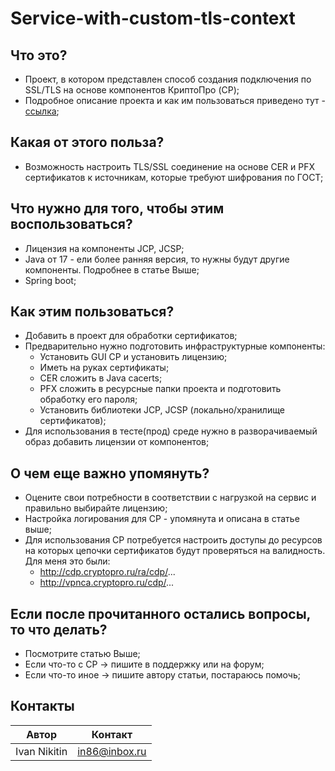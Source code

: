 # Service-with-custom-tls-context

## Что это?
* Проект, в котором представлен способ создания подключения по SSL/TLS на основе компонентов КриптоПро (CP);
* Подробное описание проекта и как им пользоваться приведено тут - [ссылка](https://habr.com/ru/companies/alfastrah/articles/823974/);

## Какая от этого польза?
* Возможность настроить TLS/SSL соединение на основе CER и PFX сертификатов к источникам, 
которые требуют шифрования по ГОСТ; 

## Что нужно для того, чтобы этим воспользоваться?
* Лицензия на компоненты JCP, JCSP;
* Java от 17 - ели более ранняя версия, то нужны будут другие компоненты. Подробнее в статье Выше;
* Spring boot;

## Как этим пользоваться?
* Добавить в проект для обработки сертификатов;
* Предварительно нужно подготовить инфраструктурные компоненты:
  * Установить GUI CP и установить лицензию;
  * Иметь на руках сертификаты;
  * CER сложить в Java cacerts;
  * PFX сложить в ресурсные папки проекта и подготовить обработку его пароля;
  * Установить библиотеки JCP, JCSP (локально/хранилище сертификатов);
* Для использования в тесте(прод) среде нужно в разворачиваемый образ добавить лицензии от компонентов; 

## О чем еще важно упомянуть?
* Оцените свои потребности в соответствии с нагрузкой на сервис и правильно выбирайте лицензию;
* Настройка логирования для CP - упомянута и описана в статье выше;
* Для использования CP потребуется настроить доступы до ресурсов на которых цепочки сертификатов будут проверяться на валидность. Для меня это были:
  * http://cdp.cryptopro.ru/ra/cdp/...
  * http://vpnca.cryptopro.ru/cdp/...

## Если после прочитанного остались вопросы, то что делать?
* Посмотрите статью Выше;
* Если что-то с CP -> пишите в поддержку или на форум;
* Если что-то иное -> пишите автору статьи, постараюсь помочь;

## Контакты
| Автор        | Контакт       |
|--------------|---------------|
| Ivan Nikitin | in86@inbox.ru |